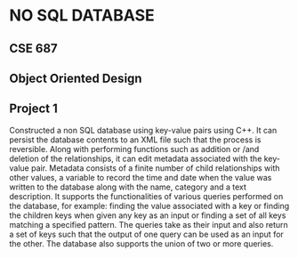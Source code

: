 # NO SQL DATABASE

## CSE 687 
## Object Oriented Design 
## Project 1

Constructed a non SQL database using key-value pairs using C++. 
It can persist the database contents to an XML file such that the process is reversible. 
Along with performing functions such as addition or /and deletion of the relationships, it can edit metadata associated with the key-value pair. 
Metadata consists of a finite number of child relationships with other values, a variable to record the time and date when the value was written 
to the database along with the name, category and a text description. 
It supports the functionalities of various queries performed on the database, 
for example: finding the value associated with a key or finding the children keys when given any key as an input or finding a set of all keys matching a specified pattern. 
The queries take as their input and also return a set of keys such that the output of one query can be used as an input for the other. 
The database also supports the union of two or more queries.
